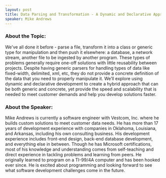 ```yaml
---
layout: post
title: Data Parsing and Transformation - A Dynamic and Declarative Approach
speaker: Mike Andrews
---
```


### About the Topic: 
We've all done it before - parse a file, transform it into a class or generic type for manipulation and then push it elsewhere: a database, a network stream, another file to be ingested by another program. These types of problems generally require one-off solutions with little reusability between projects. Despite having generic parsers for handling types of data like fixed-width, delimited, xml, etc, they do not provide a concrete definition of the data that you need to properly manipulate it. We’ll explore using dynamic and declarative development to create a hybrid approach that can be both generic and concrete, yet provide the speed and scalability that is needed to meet customer demands and help you develop solutions faster. 

### About the Speaker:
Mike Andrews is currently a software engineer with Vestcom, Inc. where he builds custom solutions to meet customer data needs. He has more than 17 years of development experience with companies in Oklahoma, Louisiana, and Arkansas, including his own consulting business. His development experience includes front-end design, back-end database development, and everything else in between. Though he has Microsoft certifications, most of his knowledge and understanding comes from self-teaching and direct experience in tackling problems and learning from peers. He originally learned to program on a TI-99/4A computer and has been hooked ever since. He is excited about programming and looking forward to see what software development challenges come in the future.